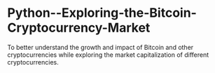# Python--Exploring-the-Bitcoin-Cryptocurrency-Market

To better understand the growth and impact of Bitcoin and other cryptocurrencies while exploring the market capitalization of different cryptocurrencies.
